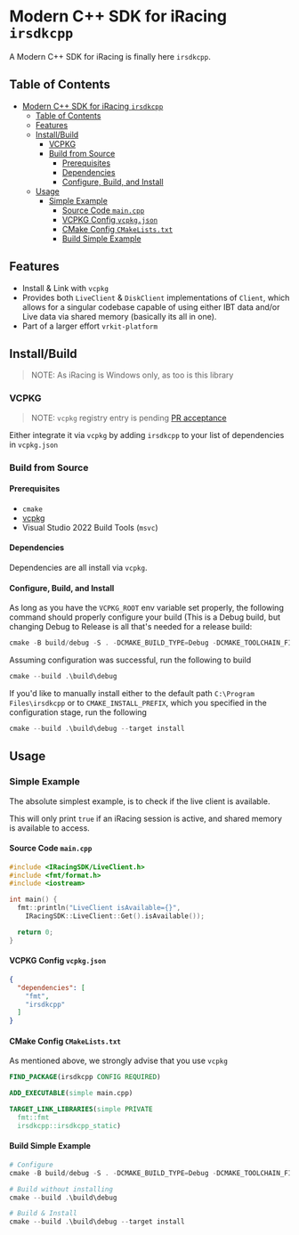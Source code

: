 # Modern C++ SDK for iRacing `irsdkcpp`

A Modern C++ SDK for iRacing is finally here `irsdkcpp`.

## Table of Contents

<!-- TOC -->
* [Modern C++ SDK for iRacing `irsdkcpp`](#modern-c-sdk-for-iracing-irsdkcpp)
  * [Table of Contents](#table-of-contents)
  * [Features](#features)
  * [Install/Build](#installbuild)
    * [VCPKG](#vcpkg)
    * [Build from Source](#build-from-source)
      * [Prerequisites](#prerequisites)
      * [Dependencies](#dependencies)
      * [Configure, Build, and Install](#configure-build-and-install)
  * [Usage](#usage)
    * [Simple Example](#simple-example)
      * [Source Code `main.cpp`](#source-code-maincpp)
      * [VCPKG Config `vcpkg.json`](#vcpkg-config-vcpkgjson)
      * [CMake Config `CMakeLists.txt`](#cmake-config-cmakeliststxt)
      * [Build Simple Example](#build-simple-example)
<!-- TOC -->

## Features

- Install & Link with `vcpkg`
- Provides both `LiveClient` & `DiskClient` implementations of `Client`, which allows for a singular codebase capable of
  using either IBT data and/or Live data via shared memory (basically its all in one).
- Part of a larger effort `vrkit-platform`

## Install/Build

> NOTE: As iRacing is Windows only, as too is this library

### VCPKG

> NOTE: `vcpkg` registry entry is pending [PR acceptance](https://github.com/microsoft/vcpkg/pull/44447)

Either integrate it via `vcpkg` by adding `irsdkcpp` to
your list of dependencies in `vcpkg.json`

### Build from Source

#### Prerequisites

- `cmake`
- [vcpkg](https://github.com/microsoft/vcpkg)
- Visual Studio 2022 Build Tools (`msvc`)

#### Dependencies

Dependencies are all install via `vcpkg`.

#### Configure, Build, and Install

As long as you have the `VCPKG_ROOT` env variable set properly, the following command should properly configure your
build (This is a Debug build, but changing Debug to Release is all that's needed for a release build:

```powershell
cmake -B build/debug -S . -DCMAKE_BUILD_TYPE=Debug -DCMAKE_TOOLCHAIN_FILE="$env:VCPKG_ROOT/scripts/buildsystems/vcpkg.cmake"
```

Assuming configuration was successful, run the following to build

```powershell
cmake --build .\build\debug
```

If you'd like to manually install either to the default path `C:\Program Files\irsdkcpp` or
to `CMAKE_INSTALL_PREFIX`, which you specified in the configuration stage, run the following

```powershell
cmake --build .\build\debug --target install
```

## Usage

### Simple Example

The absolute simplest example, is to check
if the live client is available.

This will only print `true` if an iRacing
session is active, and shared memory
is available to access.

#### Source Code `main.cpp`

```c++
#include <IRacingSDK/LiveClient.h>
#include <fmt/format.h>
#include <iostream>

int main() {
  fmt::println("LiveClient isAvailable={}", 
    IRacingSDK::LiveClient::Get().isAvailable());

  return 0;
}
```

#### VCPKG Config `vcpkg.json`

```json
{
  "dependencies": [
    "fmt",
    "irsdkcpp"
  ]
}
```

#### CMake Config `CMakeLists.txt`

As mentioned above, we strongly advise that you use `vcpkg`

```cmake
FIND_PACKAGE(irsdkcpp CONFIG REQUIRED)

ADD_EXECUTABLE(simple main.cpp)

TARGET_LINK_LIBRARIES(simple PRIVATE 
  fmt::fmt 
  irsdkcpp::irsdkcpp_static)
```

#### Build Simple Example


```powershell
# Configure
cmake -B build/debug -S . -DCMAKE_BUILD_TYPE=Debug -DCMAKE_TOOLCHAIN_FILE="$env:VCPKG_ROOT/scripts/buildsystems/vcpkg.cmake"

# Build without installing
cmake --build .\build\debug

# Build & Install
cmake --build .\build\debug --target install
```